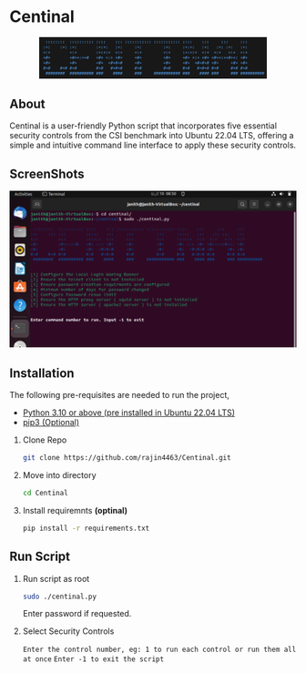 # Centinal
<p align="center"><img src="readme-assets/banner.png" width="400" alt="Centinal Logo"/></p>

## About
Centinal is a user-friendly Python script that incorporates five essential security controls from the CSI benchmark into Ubuntu 22.04 LTS, offering a simple and intuitive command line interface to apply these security controls.

## ScreenShots
<p><img src="readme-assets/scrennshot.png" /></p>

## Installation
The following pre-requisites are needed to run the project,
- [Python 3.10 or above (pre installed in Ubuntu 22.04 LTS)](https://www.python.org/)
- [pip3 (Optional)](https://linuxhint.com/install-python-pip-ubuntu-22-04/)


1. Clone Repo
    ```bash
    git clone https://github.com/rajin4463/Centinal.git
    ```

2. Move into directory
    ```bash
    cd Centinal
    ```

3. Install requiremnts __(optinal)__
    ```bash
    pip install -r requirements.txt
    ```

## Run Script
1. Run script as root
    ```bash
    sudo ./centinal.py
    ```
    Enter password if requested.

2. Select Security Controls

    `Enter the control number, eg: 1 to run each control or run them all at once`
    `Enter -1 to exit the script`
